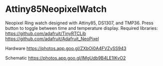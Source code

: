 # Attiny85NeopixelWatch
Neopixel Ring watch designed with Attiny85, DS1307, and TMP36. Press button to toggle between time and temperature display.
Required libraries:
https://github.com/adafruit/TinyRTCLib
https://github.com/adafruit/Adafruit_NeoPixel

Hardware
https://photos.app.goo.gl/ZXbOi0A4FVZySS943

Schematic
https://photos.app.goo.gl/lMgUdb9B4LE1IKvO2
